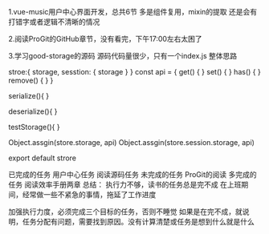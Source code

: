 1.vue-music用户中心界面开发，总共6节
  多是组件复用，mixin的提取
  还是会有打错字或者逻辑不清晰的情况
  
2.阅读ProGit的GitHub章节，没有看完，下午17:00左右太困了

3.学习good-storage的源码
  源码代码量很少，只有一个index.js
  整体思路
  
  stroe:{
  	storage,
	sesstion: {
		storage
	}
  }
  const api = {
  	get() {
	}
	set() {
	}
	has() {
	}
	remove() {
	}
  }
  
  serialize(){
  }
  
  deserialize(){
  }
  
  testStorage(){
  }
  
  Object.assgin(store.storage, api)
  Object.assgin(store.session.storage, api)
  
  export default strore
  
已完成的任务
 用户中心任务
 阅读源码任务
未完成的任务
 ProGit的阅读
多完成的任务
 阅读效率手册两章
总结：
执行力不够，读书的任务总是完不成
在上班期间，经常做一些不紧急的事情，拖延了工作进度

加强执行力度，必须完成三个目标的任务，否则不睡觉
如果是在完不成，就说明，任务分配有问题，需要找到原因。没有计算清楚或任务是想到什么就是什么

